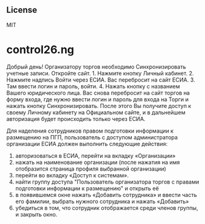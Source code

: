 ## License
MIT
# control26.ng

Добрый день!
Организатору торгов необходимо Синхронизировать учетные записи.
Откройте сайт. 1. Нажмите кнопку Личный кабинет. 2. Нажмите надпись Войти через ЕСИА. Вас перебросит на сайт ЕСИА. 3. Там ввести логин и пароль, войти. 4. Нажать кнопку с названием Вашего юридического лица. Вас снова перебросит на сайт торгов на форму входа, где нужно ввести логин и пароль для входа на Торги и нажать кнопку Синхронизировать. После этого Вы получите доступ к своему Личному кабинету на Официальном сайте, и в дальнейшем авторизация будет происходить только через ЕСИА.

Для наделения сотрудников правом подготовки информации к размещению на ПГП, пользователь с доступом администратора организации ЕСИА должен выполнить следующие действия:
1) авторизоваться в ЕСИА, перейти на вкладку «Организации»
2) нажать на наименование организации (после нажатия на имя отобразится страница профиля выбранной организации)
3) перейти во вкладку «Доступ к системам».
4) найти группу доступа "Пользователь организатора торгов с правами подготовки информации к размещению" и открыть её
5) в появившемся окне нажать «Добавить сотрудника» и ввести часть его фамилии, выбрать нужного сотрудника и нажать «Добавить»
6) убедиться в том, что сотрудник отображается среди членов группы, и закрыть окно.